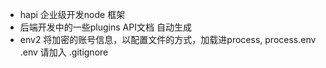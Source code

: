 - hapi 企业级开发node 框架
 - 后端开发中的一些plugins
   API文档 自动生成
 - env2 将加密的账号信息，以配置文件的方式，加载进process,
   process.env
     .env 请加入 .gitignore